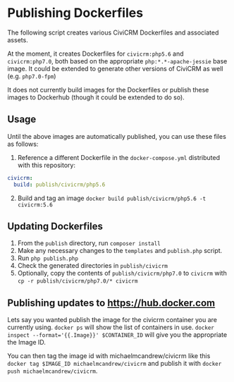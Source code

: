 # Publishing Dockerfiles

The following script creates various CiviCRM Dockerfiles and associated assets.

At the moment, it creates Dockerfiles for `civicrm:php5.6` and `civicrm:php7.0`, both based on the appropriate `php:*.*-apache-jessie` base image. It could be extended to generate other versions of CiviCRM as well (e.g. `php7.0-fpm`)

It does not currently build images for the Dockerfiles or publish these images to Dockerhub (though it could be extended to do so).

## Usage

Until the above images are automatically published, you can use these files as follows:

1. Reference a different Dockerfile in the `docker-compose.yml` distributed with this repository:

```yml
civicrm:
  build: publish/civicrm/php5.6
```

2. Build and tag an image `docker build publish/civicrm/php5.6 -t civicrm:5.6`

## Updating Dockerfiles

1. From the `publish` directory, run `composer install`
2. Make any necessary changes to the `templates` and `publish.php` script.
3. Run `php publish.php`
4. Check the generated directories in `publish/civicrm`
5. Optionally, copy the contents of `publish/civicrm/php7.0` to `civicrm` with `cp -r publish/civicrm/php7.0/* civicrm`

## Publishing updates to https://hub.docker.com

Lets say you wanted publish the image for the civicrm container you are currently using. `docker ps` will show the list of containers in use. `docker inspect --format='{{.Image}}' $CONTAINER_ID` will give you the appropriate the Image ID.

You can then tag the image id with michaelmcandrew/civicrm like this `docker tag $IMAGE_ID michaelmcandrew/civicrm` and publish it with `docker push michaelmcandrew/civicrm`.
